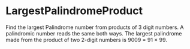 # LargestPalindromeProduct
Find the largest Palindrome number from products of 3 digit numbers.
A palindromic number reads the same both ways. The largest palindrome made from the product of two 2-digit numbers is 9009 = 91 × 99.

